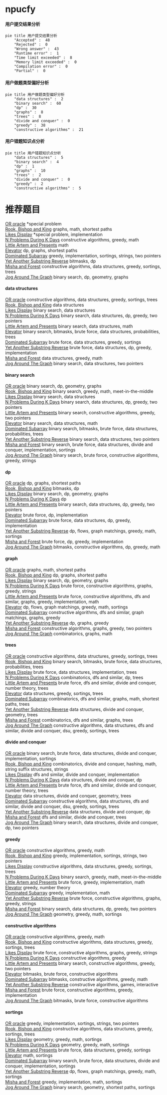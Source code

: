 # npucfy
<!-- tabs:start -->
#### **用户提交结果分析**

```mermaid
pie title 用户提交结果分析
    "Accepted" :  48
    "Rejected" :  0
    "Wrong answer" :  43
    "Runtime error" :  1
    "Time limit exceeded" :  8
    "Memory limit exceeded" :  0
    "Compilation error" :  0
    "Partial" :  0
```
#### **用户做题类型偏好分析**

```mermaid
pie title 用户做题类型偏好分析
    "data structures" :  2
    "binary search" :  60
    "dp" :  30
    "graphs" :  8
    "trees" :  8
    "divide and conquer" :  0
    "greedy" :  38
    "constructive algorithms" :  21
```
#### **用户错题知识点分析**

```mermaid
pie title 用户错题知识点分析
    "data structures" :  5
    "binary search" :  4
    "dp" :  1
    "graphs" :  10
    "trees" :  2
    "divide and conquer" :  0
    "greedy" :  2
    "constructive algorithms" :  5
```
<!-- tabs:end -->
# 推荐题目
[OR oracle](http://codeforces.com/problemset/problem/1115/G2)		*special problem		  
[Rook, Bishop and King](http://codeforces.com/problemset/problem/370/A)		graphs,
                        math,
                        shortest paths		  
[Likes Display](http://codeforces.com/problemset/problem/1297/A)		*special problem,
                        implementation		  
[N Problems During K Days](http://codeforces.com/problemset/problem/1157/D)		constructive algorithms,
                        greedy,
                        math		  
[Little Artem and Presents](http://codeforces.com/problemset/problem/669/A)		math		  
[Elevator](http://codeforces.com/problemset/problem/983/C)		dp,
                        graphs,
                        shortest paths		  
[Dominated Subarray](http://codeforces.com/problemset/problem/1257/C)		greedy,
                        implementation,
                        sortings,
                        strings,
                        two pointers		  
[Yet Another Substring Reverse](http://codeforces.com/problemset/problem/1234/F)		bitmasks,
                        dp		  
[Misha and Forest](http://codeforces.com/problemset/problem/501/C)		constructive algorithms,
                        data structures,
                        greedy,
                        sortings,
                        trees		  
[Jog Around The Graph](http://codeforces.com/problemset/problem/1366/F)		binary search,
                        dp,
                        geometry,
                        graphs		  
<!-- tabs:start -->
#### **data structures**
[OR oracle](http://codeforces.com/problemset/problem/501/C)		constructive algorithms,
                        data structures,
                        greedy,
                        sortings,
                        trees		  
[Rook, Bishop and King](http://codeforces.com/problemset/problem/19/D)		data structures		  
[Likes Display](http://codeforces.com/problemset/problem/813/E)		binary search,
                        data structures		  
[N Problems During K Days](http://codeforces.com/problemset/problem/1492/C)		binary search,
                        data structures,
                        dp,
                        greedy,
                        two pointers		  
[Little Artem and Presents](http://codeforces.com/problemset/problem/1490/G)		binary search,
                        data structures,
                        math		  
[Elevator](http://codeforces.com/problemset/problem/1479/D)		binary search,
                        bitmasks,
                        brute force,
                        data structures,
                        probabilities,
                        trees		  
[Dominated Subarray](http://codeforces.com/problemset/problem/1497/A)		brute force,
                        data structures,
                        greedy,
                        sortings		  
[Yet Another Substring Reverse](http://codeforces.com/problemset/problem/1491/C)		brute force,
                        data structures,
                        dp,
                        greedy,
                        implementation		  
[Misha and Forest](http://codeforces.com/problemset/problem/1492/B)		data structures,
                        greedy,
                        math		  
[Jog Around The Graph](http://codeforces.com/problemset/problem/1436/E)		binary search,
                        data structures,
                        two pointers		  
#### **binary search**
[OR oracle](http://codeforces.com/problemset/problem/1366/F)		binary search,
                        dp,
                        geometry,
                        graphs		  
[Rook, Bishop and King](http://codeforces.com/problemset/problem/1249/C2)		binary search,
                        greedy,
                        math,
                        meet-in-the-middle		  
[Likes Display](http://codeforces.com/problemset/problem/813/E)		binary search,
                        data structures		  
[N Problems During K Days](http://codeforces.com/problemset/problem/1492/C)		binary search,
                        data structures,
                        dp,
                        greedy,
                        two pointers		  
[Little Artem and Presents](http://codeforces.com/problemset/problem/1463/D)		binary search,
                        constructive algorithms,
                        greedy,
                        two pointers		  
[Elevator](http://codeforces.com/problemset/problem/1490/G)		binary search,
                        data structures,
                        math		  
[Dominated Subarray](http://codeforces.com/problemset/problem/1479/D)		binary search,
                        bitmasks,
                        brute force,
                        data structures,
                        probabilities,
                        trees		  
[Yet Another Substring Reverse](http://codeforces.com/problemset/problem/1436/E)		binary search,
                        data structures,
                        two pointers		  
[Misha and Forest](http://codeforces.com/problemset/problem/1461/D)		binary search,
                        brute force,
                        data structures,
                        divide and conquer,
                        implementation,
                        sortings		  
[Jog Around The Graph](http://codeforces.com/problemset/problem/1493/C)		binary search,
                        brute force,
                        constructive algorithms,
                        greedy,
                        strings		  
#### **dp**
[OR oracle](http://codeforces.com/problemset/problem/983/C)		dp,
                        graphs,
                        shortest paths		  
[Rook, Bishop and King](http://codeforces.com/problemset/problem/1234/F)		bitmasks,
                        dp		  
[Likes Display](http://codeforces.com/problemset/problem/1366/F)		binary search,
                        dp,
                        geometry,
                        graphs		  
[N Problems During K Days](http://codeforces.com/problemset/problem/1245/C)		dp		  
[Little Artem and Presents](http://codeforces.com/problemset/problem/1492/C)		binary search,
                        data structures,
                        dp,
                        greedy,
                        two pointers		  
[Elevator](https://codeforces.com/contest/1457/problem/C)		brute force,
                        dp,
                        implementation		  
[Dominated Subarray](http://codeforces.com/problemset/problem/1491/C)		brute force,
                        data structures,
                        dp,
                        greedy,
                        implementation		  
[Yet Another Substring Reverse](http://codeforces.com/problemset/problem/1437/C)		dp,
                        flows,
                        graph matchings,
                        greedy,
                        math,
                        sortings		  
[Misha and Forest](http://codeforces.com/problemset/problem/1499/B)		brute force,
                        dp,
                        greedy,
                        implementation		  
[Jog Around The Graph](http://codeforces.com/problemset/problem/1491/D)		bitmasks,
                        constructive algorithms,
                        dp,
                        greedy,
                        math		  
#### **graph**
[OR oracle](http://codeforces.com/problemset/problem/370/A)		graphs,
                        math,
                        shortest paths		  
[Rook, Bishop and King](http://codeforces.com/problemset/problem/983/C)		dp,
                        graphs,
                        shortest paths		  
[Likes Display](http://codeforces.com/problemset/problem/1366/F)		binary search,
                        dp,
                        geometry,
                        graphs		  
[N Problems During K Days](http://codeforces.com/problemset/problem/1511/D)		brute force,
                        constructive algorithms,
                        graphs,
                        greedy,
                        strings		  
[Little Artem and Presents](http://codeforces.com/problemset/problem/1487/C)		brute force,
                        constructive algorithms,
                        dfs and similar,
                        graphs,
                        greedy,
                        implementation,
                        math		  
[Elevator](http://codeforces.com/problemset/problem/1437/C)		dp,
                        flows,
                        graph matchings,
                        greedy,
                        math,
                        sortings		  
[Dominated Subarray](http://codeforces.com/problemset/problem/1470/D)		constructive algorithms,
                        dfs and similar,
                        graph matchings,
                        graphs,
                        greedy		  
[Yet Another Substring Reverse](http://codeforces.com/problemset/problem/1476/C)		dp,
                        graphs,
                        greedy		  
[Misha and Forest](http://codeforces.com/problemset/problem/1304/D)		constructive algorithms,
                        graphs,
                        greedy,
                        two pointers		  
[Jog Around The Graph](http://codeforces.com/problemset/problem/1475/C)		combinatorics,
                        graphs,
                        math		  
#### **trees**
[OR oracle](http://codeforces.com/problemset/problem/501/C)		constructive algorithms,
                        data structures,
                        greedy,
                        sortings,
                        trees		  
[Rook, Bishop and King](http://codeforces.com/problemset/problem/1479/D)		binary search,
                        bitmasks,
                        brute force,
                        data structures,
                        probabilities,
                        trees		  
[Likes Display](http://codeforces.com/problemset/problem/1511/C)		brute force,
                        data structures,
                        implementation,
                        trees		  
[N Problems During K Days](http://codeforces.com/problemset/problem/1499/F)		combinatorics,
                        dfs and similar,
                        dp,
                        trees		  
[Little Artem and Presents](http://codeforces.com/problemset/problem/1491/E)		brute force,
                        dfs and similar,
                        divide and conquer,
                        number theory,
                        trees		  
[Elevator](http://codeforces.com/problemset/problem/1466/D)		data structures,
                        greedy,
                        sortings,
                        trees		  
[Dominated Subarray](http://codeforces.com/problemset/problem/1495/D)		combinatorics,
                        dfs and similar,
                        graphs,
                        math,
                        shortest paths,
                        trees		  
[Yet Another Substring Reverse](http://codeforces.com/problemset/problem/1303/G)		data structures,
                        divide and conquer,
                        geometry,
                        trees		  
[Misha and Forest](http://codeforces.com/problemset/problem/1454/E)		combinatorics,
                        dfs and similar,
                        graphs,
                        trees		  
[Jog Around The Graph](http://codeforces.com/problemset/problem/1494/D)		constructive algorithms,
                        data structures,
                        dfs and similar,
                        divide and conquer,
                        dsu,
                        greedy,
                        sortings,
                        trees		  
#### **divide and conquer**
[OR oracle](http://codeforces.com/problemset/problem/1461/D)		binary search,
                        brute force,
                        data structures,
                        divide and conquer,
                        implementation,
                        sortings		  
[Rook, Bishop and King](http://codeforces.com/problemset/problem/1466/G)		combinatorics,
                        divide and conquer,
                        hashing,
                        math,
                        string suffix structures,
                        strings		  
[Likes Display](http://codeforces.com/problemset/problem/1490/D)		dfs and similar,
                        divide and conquer,
                        implementation		  
[N Problems During K Days](https://codeforces.com/contest/1483/problem/C)		data structures,
                        divide and conquer,
                        dp		  
[Little Artem and Presents](http://codeforces.com/problemset/problem/1491/E)		brute force,
                        dfs and similar,
                        divide and conquer,
                        number theory,
                        trees		  
[Elevator](http://codeforces.com/problemset/problem/1303/G)		data structures,
                        divide and conquer,
                        geometry,
                        trees		  
[Dominated Subarray](http://codeforces.com/problemset/problem/1494/D)		constructive algorithms,
                        data structures,
                        dfs and similar,
                        divide and conquer,
                        dsu,
                        greedy,
                        sortings,
                        trees		  
[Yet Another Substring Reverse](http://codeforces.com/problemset/problem/1482/E)		data structures,
                        divide and conquer,
                        dp		  
[Misha and Forest](http://codeforces.com/problemset/problem/566/C)		dfs and similar,
                        divide and conquer,
                        trees		  
[Jog Around The Graph](http://codeforces.com/problemset/problem/1428/F)		binary search,
                        data structures,
                        divide and conquer,
                        dp,
                        two pointers		  
#### **greedy**
[OR oracle](http://codeforces.com/problemset/problem/1157/D)		constructive algorithms,
                        greedy,
                        math		  
[Rook, Bishop and King](http://codeforces.com/problemset/problem/1257/C)		greedy,
                        implementation,
                        sortings,
                        strings,
                        two pointers		  
[Likes Display](http://codeforces.com/problemset/problem/501/C)		constructive algorithms,
                        data structures,
                        greedy,
                        sortings,
                        trees		  
[N Problems During K Days](http://codeforces.com/problemset/problem/1249/C2)		binary search,
                        greedy,
                        math,
                        meet-in-the-middle		  
[Little Artem and Presents](http://codeforces.com/problemset/problem/931/A)		brute force,
                        greedy,
                        implementation,
                        math		  
[Elevator](http://codeforces.com/problemset/problem/1113/B)		greedy,
                        number theory		  
[Dominated Subarray](http://codeforces.com/problemset/problem/864/D)		greedy,
                        implementation,
                        math		  
[Yet Another Substring Reverse](http://codeforces.com/problemset/problem/1511/D)		brute force,
                        constructive algorithms,
                        graphs,
                        greedy,
                        strings		  
[Misha and Forest](http://codeforces.com/problemset/problem/1492/C)		binary search,
                        data structures,
                        dp,
                        greedy,
                        two pointers		  
[Jog Around The Graph](https://codeforces.com/contest/1496/problem/C)		geometry,
                        greedy,
                        math,
                        sortings		  
#### **constructive algorithms**
[OR oracle](http://codeforces.com/problemset/problem/1157/D)		constructive algorithms,
                        greedy,
                        math		  
[Rook, Bishop and King](http://codeforces.com/problemset/problem/501/C)		constructive algorithms,
                        data structures,
                        greedy,
                        sortings,
                        trees		  
[Likes Display](http://codeforces.com/problemset/problem/1511/D)		brute force,
                        constructive algorithms,
                        graphs,
                        greedy,
                        strings		  
[N Problems During K Days](http://codeforces.com/problemset/problem/1493/A)		constructive algorithms,
                        greedy		  
[Little Artem and Presents](http://codeforces.com/problemset/problem/1463/D)		binary search,
                        constructive algorithms,
                        greedy,
                        two pointers		  
[Elevator](https://codeforces.com/contest/1456/problem/B)		bitmasks,
                        brute force,
                        constructive algorithms		  
[Dominated Subarray](http://codeforces.com/problemset/problem/1492/D)		bitmasks,
                        constructive algorithms,
                        greedy,
                        math		  
[Yet Another Substring Reverse](https://codeforces.com/contest/1504/problem/D)		constructive algorithms,
                        games,
                        interactive		  
[Misha and Forest](https://codeforces.com/contest/1483/problem/A)		brute force,
                        constructive algorithms,
                        greedy,
                        implementation		  
[Jog Around The Graph](https://codeforces.com/contest/1457/problem/D)		bitmasks,
                        brute force,
                        constructive algorithms		  
#### **sortings**
[OR oracle](http://codeforces.com/problemset/problem/1257/C)		greedy,
                        implementation,
                        sortings,
                        strings,
                        two pointers		  
[Rook, Bishop and King](http://codeforces.com/problemset/problem/501/C)		constructive algorithms,
                        data structures,
                        greedy,
                        sortings,
                        trees		  
[Likes Display](https://codeforces.com/contest/1496/problem/C)		geometry,
                        greedy,
                        math,
                        sortings		  
[N Problems During K Days](http://codeforces.com/problemset/problem/1495/A)		geometry,
                        greedy,
                        math,
                        sortings		  
[Little Artem and Presents](http://codeforces.com/problemset/problem/1497/A)		brute force,
                        data structures,
                        greedy,
                        sortings		  
[Elevator](http://codeforces.com/problemset/problem/1427/A)		math,
                        sortings		  
[Dominated Subarray](http://codeforces.com/problemset/problem/1461/D)		binary search,
                        brute force,
                        data structures,
                        divide and conquer,
                        implementation,
                        sortings		  
[Yet Another Substring Reverse](http://codeforces.com/problemset/problem/1437/C)		dp,
                        flows,
                        graph matchings,
                        greedy,
                        math,
                        sortings		  
[Misha and Forest](http://codeforces.com/problemset/problem/1473/A)		greedy,
                        implementation,
                        math,
                        sortings		  
[Jog Around The Graph](http://codeforces.com/problemset/problem/1486/B)		binary search,
                        geometry,
                        shortest paths,
                        sortings		  
<!-- tabs:end -->
